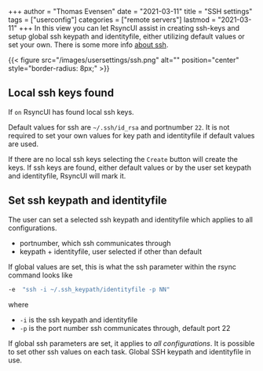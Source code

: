 +++
author = "Thomas Evensen"
date = "2021-03-11"
title =  "SSH settings"
tags = ["userconfig"]
categories = ["remote servers"]
lastmod = "2021-03-11"
+++
In this view you can let RsyncUI assist in creating ssh-keys and setup global ssh keypath and identityfile, either utilizing default values or set your own. There is some more info [about ssh](/post/ssh/).

{{< figure src="/images/usersettings/ssh.png" alt="" position="center" style="border-radius: 8px;" >}}

## Local ssh keys found

If `on` RsyncUI has found local ssh keys.

Default values for ssh are `~/.ssh/id_rsa` and portnumber `22`. It is not required to set your own values for key path and identityfile if default values are used.

If there are no local ssh keys selecting the `Create` button will create the keys. If ssh keys are found, either default values or by the user set keypath and identityfile, RsyncUI will mark it.

## Set ssh keypath and identityfile

The user can set a selected ssh keypath and identityfile which applies to all configurations.

- portnumber, which ssh communicates through
- keypath + identityfile, user selected if other than default

If global values are set, this is what the ssh parameter within the rsync command looks like

```bash
-e  "ssh -i ~/.ssh_keypath/identityfile -p NN"
```

where

- `-i` is the ssh keypath and identityfile
- `-p` is the port number ssh communicates through, default port 22

If global ssh parameters are set, it applies to *all configurations*. It is possible to set other ssh values on each task. Global SSH keypath and identityfile in use.
